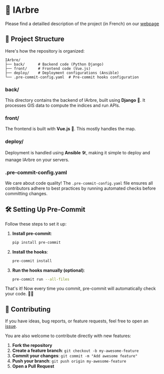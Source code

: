 # 🌳 IArbre

Please find a detailled description of the project (in French) on our [webpage](https://iarbre.fr)

## 📁 Project Structure

Here's how the repository is organized:

```
IArbre/
├── back/      # Backend code (Python Django)
├── front/     # Frontend code (Vue.js)
├── deploy/    # Deployment configurations (Ansible)
└── .pre-commit-config.yaml  # Pre-commit hooks configuration
```

### **back/**

This directory contains the backend of IArbre, built using **Django** 🐍. It processes GIS data to compute the indices and run APIs.

### **front/**

The frontend is built with **Vue.js** 🌟. This mostly handles the map.

### **deploy/**

Deployment is handled using **Ansible** 🛠️, making it simple to deploy and manage IArbre on your servers.

### **.pre-commit-config.yaml**

We care about code quality! The `.pre-commit-config.yaml` file ensures all contributors adhere to best practices by running automated checks before committing changes.

## 🛠️ Setting Up Pre-Commit

Follow these steps to set it up:

1. **Install pre-commit**:

   ```bash
   pip install pre-commit
   ```

2. **Install the hooks**:

   ```bash
   pre-commit install
   ```

3. **Run the hooks manually (optional)**:
   ```bash
   pre-commit run --all-files
   ```

That's it! Now every time you commit, pre-commit will automatically check your code. 🧹✨

## 🤝 Contributing

If you have ideas, bug reports, or feature requests, feel free to open an [issue](https://github.com/TelesCoop/iarbre/issues).

You are also welcome to contribute directly with new features:

1. **Fork the repository**
2. **Create a feature branch**: `git checkout -b my-awesome-feature`
3. **Commit your changes**: `git commit -m "Add awesome feature"`
4. **Push your branch**: `git push origin my-awesome-feature`
5. **Open a Pull Request**
